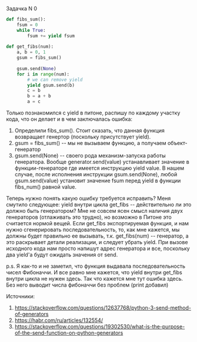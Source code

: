 Задачка N 0

```python
def fibs_sum():
    fsum = 0
    while True:
        fsum += yield fsum
     
def get_fibs(num):
    a, b = 0, 1
    gsum = fibs_sum()
    
    gsum.send(None)
    for i in range(num):
        # we can remove yield
        yield gsum.send(b)
        c = b
        b = a + b
        a = c
```

Только познакомился с yield в питоне, распишу по каждому участку кода, что он делает и в чем заключалась ошибка:
1) Определили fibs_sum(). Стоит сказать, что данная функция возвращает генертор (поскольку присутствует yield).
2) gsum = fibs_sum() -- мы не вызываем функцию, а получаем объект-генератор
3) gsum.send(None) -- своего рода механизм-запуска работы генератора. Вообще generator.send(value) устанавливает значение в функции-генераторе
где имеется инструкцию yield value. В нашем случае, после исполнения инструкции gsum.send(None), любой gsum.send(value) установит значение
   fsum перед yield в функции fibs_num() равной value.

Теперь нужно понять какую ошибку требуется исправить? Меня смутило следующее: yield внутри цикла get_fibs -- действительно ли это должно быть генератором? Мне не совсем ясен смысл наличия двух генераторов (отлаживать
это трудно), но возможно в Питоне это считается нормой вещей. Если get_fibs экспортируемая функция, и нам нужно сгенерировать последовательность,
то, как мне кажется, мы должны будет правильно ее вызывать, т.к. get_fibs(num) -- генератор, а это раскрывает детали реализации, и следует
убрать yield.
При вызове исходного кода нам просто напишут адрес генератора и все, поскольку два yield'a будут ожидать значения от send. 

p.s. Я как-то и не заметил, что функция выдавала последовательность чисел Фибоначчи. И все равно мне кажется, что yield внутри get_fibs внутри
цикла не нужен здесь. Так что кажется мне тут ошибка здесь. Без него выводит числа фибоначчи без проблем (print добавил)

Источники:
1) https://stackoverflow.com/questions/12637768/python-3-send-method-of-generators
2) https://habr.com/ru/articles/132554/
3) https://stackoverflow.com/questions/19302530/what-is-the-purpose-of-the-send-function-on-python-generators
